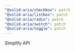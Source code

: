 ```yaml
---
"@solid-aria/checkbox": patch
"@solid-aria/listbox": patch
"@solid-aria/radio": patch
"@solid-aria/switch": patch
"@solid-aria/toggle": patch
---
```


Simplify API
